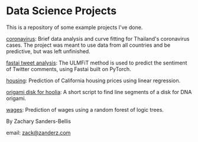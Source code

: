 # Data Science Projects
This is a repository of some example projects I've done. 

[coronavirus](coronavirus): Brief data analysis and curve fitting for Thailand's coronavirus cases. The project was meant to use data from all countries and be predictive, but was left unfinished.

[fastai tweet analysis](fastai_tweet_analysis): The ULMFiT method is used to predict the sentiment of Twitter comments, using Fastai built on PyTorch. 

[housing](housing): Prediction of California housing prices using linear regression.

[origami disk for hoolia](origami-disk-for-hoolia): A short script to find line segments of a disk for DNA origami.

[wages](wages): Prediction of wages using a random forest of logic trees.

By Zachary Sanders-Bellis

email: zack@zanderz.com
